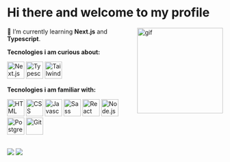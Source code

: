 # Hi there and welcome to my profile

<img align='right' alt='gif'  width='200' src='https://images-wixmp-ed30a86b8c4ca887773594c2.wixmp.com/f/9f1007cf-98b5-48b3-9a46-cace7d3bd8d3/d59bmpc-4dc143f6-03b3-4655-a75a-a3913d1a667d.gif?token=eyJ0eXAiOiJKV1QiLCJhbGciOiJIUzI1NiJ9.eyJzdWIiOiJ1cm46YXBwOjdlMGQxODg5ODIyNjQzNzNhNWYwZDQxNWVhMGQyNmUwIiwiaXNzIjoidXJuOmFwcDo3ZTBkMTg4OTgyMjY0MzczYTVmMGQ0MTVlYTBkMjZlMCIsIm9iaiI6W1t7InBhdGgiOiJcL2ZcLzlmMTAwN2NmLTk4YjUtNDhiMy05YTQ2LWNhY2U3ZDNiZDhkM1wvZDU5Ym1wYy00ZGMxNDNmNi0wM2IzLTQ2NTUtYTc1YS1hMzkxM2QxYTY2N2QuZ2lmIn1dXSwiYXVkIjpbInVybjpzZXJ2aWNlOmZpbGUuZG93bmxvYWQiXX0.8xCGJ8ewr2j5R66gLXb1o8x84xkhe9Jz0GQAiQ4_jSk'>

:seedling:  I’m currently learning <b>Next.js</b> and <b>Typescript</b>.

**Tecnologies i am curious about:**
<div>
  <a href='#'><img alt='Next.js' width='40' src="https://cdn.jsdelivr.net/gh/devicons/devicon/icons/nextjs/nextjs-original.svg" /></a>
  <a href='#'><img alt='Typescript' width='40' src="https://cdn.jsdelivr.net/gh/devicons/devicon/icons/typescript/typescript-original.svg" /></a>
  <a href='#'><img alt='Tailwind' width='40' src="https://cdn.jsdelivr.net/gh/devicons/devicon/icons/tailwindcss/tailwindcss-plain.svg" /></a>
</div>

**Tecnologies i am familiar with:**
<div>
  <a href='#'><img alt='HTML' width='40' src='https://cdn.jsdelivr.net/gh/devicons/devicon/icons/html5/html5-original.svg'></a>
  <a href='#'><img alt='CSS' width='40' src='https://cdn.jsdelivr.net/gh/devicons/devicon/icons/css3/css3-original.svg'></a>
  <a href='#'><img alt='Javascript' width='40' src='https://cdn.jsdelivr.net/gh/devicons/devicon/icons/javascript/javascript-original.svg'></a>
  <a href='#'><img alt='Sass' width='40' src="https://cdn.jsdelivr.net/gh/devicons/devicon/icons/sass/sass-original.svg" /></a>
  <a href='#'><img alt='React' width='40' src='https://cdn.jsdelivr.net/gh/devicons/devicon/icons/react/react-original.svg'></a>
  <a href='#'><img alt='Node.js' width='40' src='https://cdn.jsdelivr.net/gh/devicons/devicon/icons/nodejs/nodejs-original.svg'></a>
  <a href='#'><img alt='PostgreSQL' width='40' src='https://cdn.jsdelivr.net/gh/devicons/devicon/icons/postgresql/postgresql-original.svg'></a>
  <a href='#'><img alt='Git' width='40' src='https://cdn.jsdelivr.net/gh/devicons/devicon/icons/git/git-original.svg'></a>
</div>

##
<div>
  <a href='mailto:marb.schuler@gmail.com' target='_blank'><img src='https://img.shields.io/badge/Gmail-D14836?style=for-the-badge&logo=gmail&logoColor=white'></a>
  <a href='https://www.linkedin.com/in/marcobschuler/' target='_blank'><img src='https://img.shields.io/badge/-LinkedIn-%230077B5?style=for-the-badge&logo=linkedin&logoColor=white'></a>
</div>

